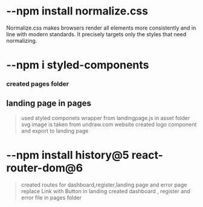 # --npm install normalize.css
Normalize.css makes browsers render all elements more consistently and in line with modern standards. It precisely targets only the styles that need normalizing.
# --npm i styled-components


### created pages folder
## landing page in pages
 >used styled componets wrapper from landingpage.js in asset folder
 > svg image is taken from undraw.com website 
 > created logo component and export to landing page

# --npm install history@5 react-router-dom@6
>created routes  for dashboard,register,landing page and error page
>replace Link with Button in landing
>created dashboard , register and error file in pages folder
